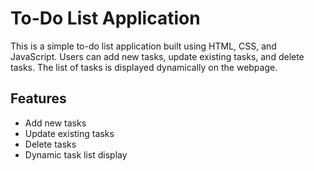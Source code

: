 # To-Do List Application

This is a simple to-do list application built using HTML, CSS, and JavaScript. Users can add new tasks, update existing tasks, and delete tasks. The list of tasks is displayed dynamically on the webpage.

## Features

- Add new tasks
- Update existing tasks
- Delete tasks
- Dynamic task list display

